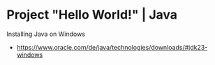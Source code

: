 # Project "Hello World!" | Java

Installing Java on Windows
- https://www.oracle.com/de/java/technologies/downloads/#jdk23-windows
